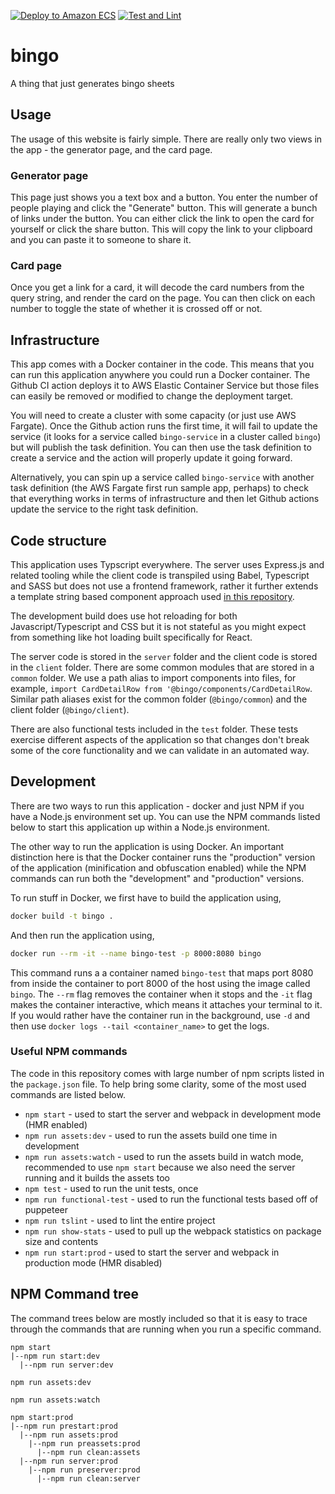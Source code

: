 [![Deploy to Amazon ECS](https://github.com/YashdalfTheGray/bingo/actions/workflows/ci.yml/badge.svg)](https://github.com/YashdalfTheGray/bingo/actions/workflows/ci.yml)
[![Test and Lint](https://github.com/YashdalfTheGray/bingo/actions/workflows/tests.yml/badge.svg)](https://github.com/YashdalfTheGray/bingo/actions/workflows/tests.yml)

# bingo

A thing that just generates bingo sheets

## Usage

The usage of this website is fairly simple. There are really only two views in the app - the generator page, and the card page.

### Generator page

This page just shows you a text box and a button. You enter the number of people playing and click the "Generate" button. This will generate a bunch of links under the button. You can either click the link to open the card for yourself or click the share button. This will copy the link to your clipboard and you can paste it to someone to share it.

### Card page

Once you get a link for a card, it will decode the card numbers from the query string, and render the card on the page. You can then click on each number to toggle the state of whether it is crossed off or not.

## Infrastructure

This app comes with a Docker container in the code. This means that you can run this application anywhere you could run a Docker container. The Github CI action deploys it to AWS Elastic Container Service but those files can easily be removed or modified to change the deployment target.

You will need to create a cluster with some capacity (or just use AWS Fargate). Once the Github action runs the first time, it will fail to update the service (it looks for a service called `bingo-service` in a cluster called `bingo`) but will publish the task definition. You can then use the task definition to create a service and the action will properly update it going forward.

Alternatively, you can spin up a service called `bingo-service` with another task definition (the AWS Fargate first run sample app, perhaps) to check that everything works in terms of infrastructure and then let Github actions update the service to the right task definition.

## Code structure

This application uses Typscript everywhere. The server uses Express.js and related tooling while the client code is transpiled using Babel, Typescript and SASS but does not use a frontend framework, rather it further extends a template string based component approach used [in this repository](https://github.com/YashdalfTheGray/yashdalfthegray.github.io).

The development build does use hot reloading for both Javascript/Typescript and CSS but it is not stateful as you might expect from something like hot loading built specifically for React.

The server code is stored in the `server` folder and the client code is stored in the `client` folder. There are some common modules that are stored in a `common` folder. We use a path alias to import components into files, for example, `import CardDetailRow from '@bingo/components/CardDetailRow`. Similar path aliases exist for the common folder (`@bingo/common`) and the client folder (`@bingo/client`).

There are also functional tests included in the `test` folder. These tests exercise different aspects of the application so that changes don't break some of the core functionality and we can validate in an automated way.

## Development

There are two ways to run this application - docker and just NPM if you have a Node.js environment set up. You can use the NPM commands listed below to start this application up within a Node.js environment.

The other way to run the application is using Docker. An important distinction here is that the Docker container runs the "production" version of the application (minification and obfuscation enabled) while the NPM commands can run both the "development" and "production" versions.

To run stuff in Docker, we first have to build the application using,

```sh
docker build -t bingo .
```

And then run the application using,

```sh
docker run --rm -it --name bingo-test -p 8000:8080 bingo
```

This command runs a a container named `bingo-test` that maps port 8080 from inside the container to port 8000 of the host using the image called `bingo`. The `--rm` flag removes the container when it stops and the `-it` flag makes the container interactive, which means it attaches your terminal to it. If you would rather have the container run in the background, use `-d` and then use `docker logs --tail <container_name>` to get the logs.

### Useful NPM commands

The code in this repository comes with large number of npm scripts listed in the `package.json` file. To help bring some clarity, some of the most used commands are listed below.

- `npm start` - used to start the server and webpack in development mode (HMR enabled)
- `npm run assets:dev` - used to run the assets build one time in development
- `npm run assets:watch` - used to run the assets build in watch mode, recommended to use `npm start` because we also need the server running and it builds the assets too
- `npm test` - used to run the unit tests, once
- `npm run functional-test` - used to run the functional tests based off of puppeteer
- `npm run tslint` - used to lint the entire project
- `npm run show-stats` - used to pull up the webpack statistics on package size and contents
- `npm run start:prod` - used to start the server and webpack in production mode (HMR disabled)

## NPM Command tree

The command trees below are mostly included so that it is easy to trace through the commands that are running when you run a specific command.

```
npm start
|--npm run start:dev
  |--npm run server:dev

npm run assets:dev

npm run assets:watch

npm start:prod
|--npm run prestart:prod
  |--npm run assets:prod
    |--npm run preassets:prod
      |--npm run clean:assets
  |--npm run server:prod
    |--npm run preserver:prod
      |--npm run clean:server
```

